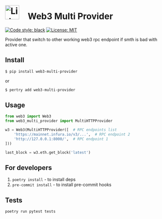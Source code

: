 # <img src="https://docs.lido.fi/img/logo.svg" alt="Lido" width="46"/> Web3 Multi Provider

[![Code style: black](https://img.shields.io/badge/code%20style-black-000000.svg)](https://github.com/psf/black)
[![License: MIT](https://img.shields.io/badge/License-MIT-yellow.svg)](https://opensource.org/licenses/MIT)

Provider that switch to other working web3 rpc endpoint if smth is bad with active one.

## Install

```bash
$ pip install web3-multi-provider
```  
or  
```bash
$ pertry add web3-multi-provider
```  

## Usage

```py
from web3 import Web3
from web3_multi_provider import MultiHTTPProvider

w3 = Web3(MultiHTTPProvider([  # RPC endpoints list
    'https://mainnet.infura.io/v3/...',  # RPC endpoint 2
    'http://127.0.0.1:8000/',  # RPC endpoint 1
]))

last_block = w3.eth.get_block('latest')
```

## For developers

1. `poetry install` - to install deps
2. `pre-commit install` - to install pre-commit hooks

## Tests

```bash
poetry run pytest tests
```
